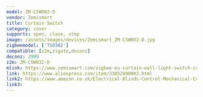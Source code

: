 ```yaml
---
model: ZM-CSW002-D
vendor: Zemismart
title: Curtain Switch
category: cover
supports: open, close, stop
image: /assets/images/devices/Zemismart_ZM-CSW002-D.jpg
zigbeemodel: ['TS0302']
compatible: [z2m,zigate,deconz]
deconz: 2999
z2m: ZM-CSW032-D
mlink: https://www.zemismart.com/zigbee-eu-curtain-wall-light-switch-compatible-with-smartthing-hub-echo-plus-app-phone-voice-control-p0202-p0202.html
link: https://www.aliexpress.com/item/33052990003.html
link2: https://www.amazon.co.uk/Electrical-Blinds-Control-Mechanical-Certificate/dp/B0779M5VRH
link3: 
---
```


